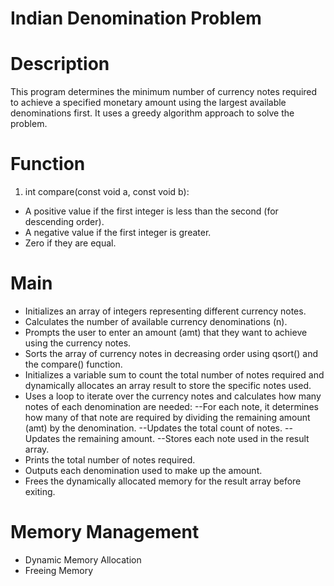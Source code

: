 # Indian Denomination Problem

# Description

This program determines the minimum number of currency notes required to achieve a specified monetary amount using the largest available denominations first. It uses a greedy algorithm approach to solve the problem.

# Function

1. int compare(const void a, const void b):

- A positive value if the first integer is less than the second (for descending order).
- A negative value if the first integer is greater.
- Zero if they are equal.

# Main

- Initializes an array of integers representing different currency notes.
- Calculates the number of available currency denominations (n).
- Prompts the user to enter an amount (amt) that they want to achieve using the currency notes.
- Sorts the array of currency notes in decreasing order using qsort() and the compare() function.
- Initializes a variable sum to count the total number of notes required and dynamically allocates an array result to store the specific notes used.
- Uses a loop to iterate over the currency notes and calculates how many notes of each denomination are needed:
  --For each note, it determines how many of that note are required by dividing the remaining amount (amt) by the denomination.
  --Updates the total count of notes.
  --Updates the remaining amount.
  --Stores each note used in the result array.
- Prints the total number of notes required.
- Outputs each denomination used to make up the amount.
- Frees the dynamically allocated memory for the result array before exiting.

# Memory Management

- Dynamic Memory Allocation
- Freeing Memory
